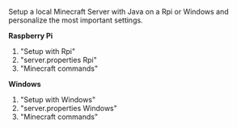 Setup a local Minecraft Server with Java on a Rpi or Windows and personalize the most important settings.

**Raspberry Pi**
1. "Setup with Rpi"
2. "server.properties Rpi"
3. "Minecraft commands"

**Windows**
1. "Setup with Windows"
2. "server.properties Windows"
3. "Minecraft commands"

